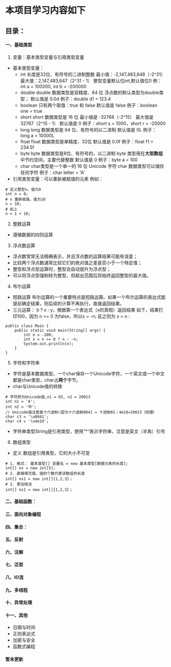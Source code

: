 # 本项目学习内容如下

## 目录：
#### 一、基础类型
  1. 变量：基本类型变量与引用类型变量
   - 基本类型变量：
     - int
             长度是32位、有符号的二进制整数
             最小值：-2,147,483,648（-2^31）
             最大值：2,147,483,647（2^31 - 1）
             整型变量默认位int,默认值位0
             例：int a = 100000, int b = -200000
     - double
             double 数据类型是双精度、64 位
             浮点数的默认类型为double类型；
             默认值是 0.0d
             例子：double d1 = 123.4
     - boolean
             只有两个取值：true 和 false
             默认值是 false
             例子：boolean one = true
     - short
             short 数据类型是 16 位
             最小值是 -32768（-2^15）
             最大值是 32767（2^15 - 1）
             默认值是 0
             例子：short s = 1000，short r = -20000
     - long
             long 数据类型是 64 位、有符号的以二进制
             默认值是 0L
             例子： long a = 10000L
     - float
             float 数据类型是单精度、32位
             默认值是 0.0f
             例子：float f1 = 234.5f
     - byte
            byte 数据类型是8位、有符号的，以二进制
            byte 类型用在**大型数组**中节约空间，主要代替整数
            默认值是 0
            例子：byte a = 100
     - char
            char类型是一个单一的 16 位 Unicode 字符
            char 数据类型可以储存任何字符
            例子：char letter = 'A'
   - 引用类型变量：可以重新被赋值的元素
          例如：
```
# 定义整型n，值为0
int n = 0;
# n 重新赋值，值为10
n = 10;
# 如上
n = 1 + 10;
```

2. 整数运算
  - 遵循数据的四则运算
3. 浮点数运算
  - 浮点数常常无法精确表示，并且浮点数的运算结果可能有误差；
  - 比较两个浮点数通常比较它们的绝对值之差是否小于一个特定值；
  - 整型和浮点型运算时，整型会自动提升为浮点型；
  - 可以将浮点型强制转为整型，但超出范围后将始终返回整型的最大值。
4. 布尔运算
  - 短路运算
       布尔运算的一个重要特点是短路运算。如果一个布尔运算的表达式能提前确定结果，则后续的计算不再执行，直接返回结果。
  - 三元运算：
        b ? x : y，根据第一个表达式（x的真假）返回结果
        如下，结果打印100，因为 n >= 0 为false，所以x = -n; 反之则为 x = n : 
        
```
public class Main {
    public static void main(String[] args) {
        int n = -100;
        int x = n >= 0 ? n : -n;
        System.out.println(x);
    }
}

```
5. 字符和字符串
  - 字符是基本数据类型，一个char保存一个Unicode字符，一个英文或一个中文都是char类型，char占**两个**字节。
  - char与Unicode值的转换
        
```
# 字符转为Unicode值,n1 = 65, n2 = 20013
int n1 = 'A';
int n2 = '中'; 
// Unicode值注意是十六进制:因为十六进制0041 = 十进制65；4e2d=20013（同理）
char c3 = '\u0041';
char c4 = '\u4e2d';
```
  - 字符串类型String是引用类型，使用”*“表示字符串，注意是英文（半角）引号

6. 数组类型
  - 定义
    数组是引用类型，它的大小不可变
```
# 1. 格式： 基本类型[] 变量名 = new 基本类型[数据元素的长度];
int[] ns = new int[5];
# 2. 直接填充值，值的个数代表该数组的长度
int[] ns1 = new int[]{1,2,3}；
# 3. 更加简洁
int[] ns1 = new int[]{1,2,3}；
```

  
#### 二、基础函数：
#### 三、面向对象编程
#### 四、集合：
#### 五、反射
#### 六、注解
#### 七、泛型
#### 八、IO流
#### 九、多线程
#### 十、异常处理
#### 十一、其他
  - 日期与时间
  - 正则表达式
  - 加密与安全
  - 函数式编程
#### 暂未更新